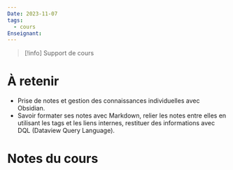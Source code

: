 ```yaml
---
Date: 2023-11-07
tags:
  - cours
Enseignant:
---
```

> [!info] Support de cours
> 

# À retenir
- Prise de notes et gestion des connaissances individuelles avec Obsidian. 
- Savoir formater ses notes avec Markdown, relier les notes entre elles en utilisant les tags et les liens internes, restituer des informations avec DQL (Dataview Query Language).
# Notes du cours 